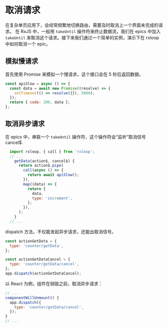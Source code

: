 # 取消请求

在复杂单页应用下，会经常频繁地切换路由，需要及时取消上一个界面未完成的请求。
在 RxJS 中，一般用 `takeUntil` 操作符来终止数据流，我们在 epics 中加入 `takeUntil` 来取消这个请求。接下来我们通过一个简单的实例，演示下在 rxloop 中如何取消一个 epic。

## 模拟慢请求
首先使用 Promise 来模拟一个慢请求，这个接口会在 5 秒后返回数据。
```javascript
const apiSlow = async () => {
  const data = await new Promise((resolve) => {
    setTimeout(() => resolve({}), 5000);
  });
  return { code: 200, data };
};
```

## 取消异步请求
在 epics 中，串联一个 `takeUntil` 操作符，这个操作符会“监听“取消信号 cancel$.

```javascript
  import rxloop, { call } from 'rxloop';
  // ...
    getData(action$, cancel$) {
      return action$.pipe(
        call(async () => {
          return await apiSlow();
        }),
        map((data) => {
          return {
            data,
            type: 'increment',
          };
        }),
      );
    }
  // ...
```

dispatch 方法，不仅能发起异步请求，还能出取消信号。
```javascript
const actionGetData = {
  type: 'counter/getData',
};

const actionGetDataCancel = {
  type: 'counter/getData/cancel',
};
app.dispatch(actionGetDataCancel);
```

以 React 为例，组件在销毁之前，取消异步请求：
```javascript
// ...
componentWillUnmount() {
  app.dispatch({
    type: 'counter/getData/cancel',
  });
}
// ...
```
